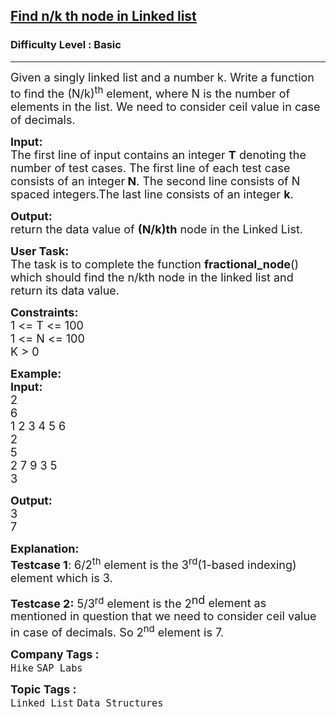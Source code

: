 <h2><a href="https://www.geeksforgeeks.org/problems/find-nk-th-node-in-linked-list/1?page=1&difficulty=Basic&sprint=ca8ae412173dbd8346c26a0295d098fd&sortBy=difficulty">Find n/k th node in Linked list</a></h2><h3>Difficulty Level : Basic</h3><hr><div class="problems_problem_content__Xm_eO"><p><span style="font-size: 18px;">Given a singly linked list and a number k. Write a function to find the (N/k)<sup>th</sup> element, where N is the number of elements in the list. We need to consider ceil value in case of decimals.</span></p>
<p><span style="font-size: 18px;"><strong>Input:</strong><br>The first line of input contains an integer <strong>T</strong> denoting the number of test cases. The first line of each test case consists of an integer<strong> N</strong>. The second line consists of N spaced integers.The last line consists of an integer <strong>k</strong>.</span></p>
<p><span style="font-size: 18px;"><strong>Output:</strong><br>return the data value of <strong>(N/k)th</strong> node in the Linked List.</span></p>
<p><span style="font-size: 18px;"><strong>User Task:</strong><br>The task is to complete the function&nbsp;<strong>fractional_node</strong>() which should find the n/kth node in the linked list and return its data value.</span></p>
<p><span style="font-size: 18px;"><strong>Constraints:&nbsp;</strong><br>1 &lt;= T &lt;= 100<br>1 &lt;= N &lt;= 100<br>K &gt;&nbsp;0</span></p>
<p><span style="font-size: 18px;"><strong>Example:<br>Input:</strong><br>2<br>6<br>1 2 3 4 5 6<br>2<br>5<br>2 7 9 3 5<br>3</span></p>
<p><span style="font-size: 18px;"><strong>Output:</strong><br>3<br>7</span></p>
<p><span style="font-size: 18px;"><strong>Explanation:<br>Testcase 1</strong>: 6/2<sup>th</sup> element is the 3<sup>rd</sup>(1-based indexing) element which is 3.</span></p>
<p><span style="font-size: 18px;"><strong>Testcase 2:</strong>&nbsp;5/3</span><sup><span style="font-size: 15px;">rd</span></sup><span style="font-size: 18px;">&nbsp;element is the 2</span><sup style="font-size: 18px;">nd </sup><span style="font-size: 18px;">element as mentioned in question that we need to consider ceil value in case of decimals. So 2<sup>nd</sup> element is 7.</span></p></div><p><span style=font-size:18px><strong>Company Tags : </strong><br><code>Hike</code>&nbsp;<code>SAP Labs</code>&nbsp;<br><p><span style=font-size:18px><strong>Topic Tags : </strong><br><code>Linked List</code>&nbsp;<code>Data Structures</code>&nbsp;
